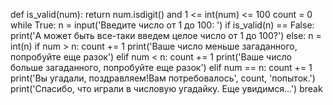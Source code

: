 def is_valid(num):
    return num.isdigit() and 1 <= int(num) <= 100
count = 0
while True:
    n = input('Введите число от 1 до 100: ')
    if is_valid(n) == False:
        print('А может быть все-таки введем целое число от 1 до 100?')
    else:
        n = int(n)
    if num > n:
        count += 1
        print('Ваше число меньше загаданного, попробуйте еще разок')
    elif num < n:
        count += 1
        print('Ваше число больше загаданного, попробуйте еще разок')
    elif num == n:
        count += 1
        print('Вы угадали, поздравляем!Вам потребовалось', count, 'попыток.')
        print('Спасибо, что играли в числовую угадайку. Еще увидимся...')
        break
